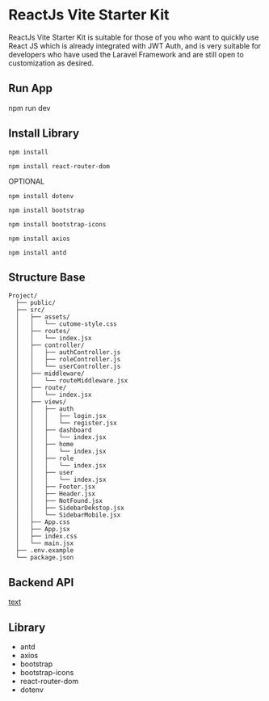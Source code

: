 # ReactJs Vite Starter Kit
ReactJs Vite Starter Kit is suitable for those of you who want to quickly use React JS which is already integrated with JWT Auth, and is very suitable for developers who have used the Laravel Framework and are still open to customization as desired.

## Run App ##
npm run dev

## Install Library ##
```plaintext
npm install
```
```plaintext
npm install react-router-dom
```
OPTIONAL
```plaintext
npm install dotenv
```
```plaintext
npm install bootstrap
```
```plaintext
npm install bootstrap-icons
```
```plaintext
npm install axios
```
```plaintext
npm install antd
```

## Structure Base ##
```plaintext
Project/
  ├── public/
  ├── src/
  │   ├── assets/
  │   │   └── cutome-style.css
  │   ├── routes/
  │   │   └── index.jsx
  │   ├── controller/
  │   │   ├── authController.js
  │   │   ├── roleController.js
  │   │   └── userController.js
  │   ├── middleware/
  │   │   └── routeMiddleware.jsx
  │   ├── route/
  │   │   └── index.jsx
  │   ├── views/
  │   │   ├── auth
  │   │   │   ├── login.jsx
  │   │   │   └── register.jsx
  │   │   ├── dashboard
  │   │   │   └── index.jsx
  │   │   ├── home
  │   │   │   └── index.jsx
  │   │   ├── role
  │   │   │   └── index.jsx
  │   │   ├── user
  │   │   │   └── index.jsx
  │   │   ├── Footer.jsx
  │   │   ├── Header.jsx
  │   │   ├── NotFound.jsx
  │   │   ├── SidebarDekstop.jsx
  │   │   └── SidebarMobile.jsx
  │   ├── App.css
  │   ├── App.jsx
  │   ├── index.css
  │   └── main.jsx
  ├── .env.example
  └── package.json
  ```

## Backend API ##
[text](https://github.com/SyahrulRomadoni/nodejs-express-starter-kit)

## Library ##
- antd
- axios
- bootstrap
- bootstrap-icons
- react-router-dom
- dotenv